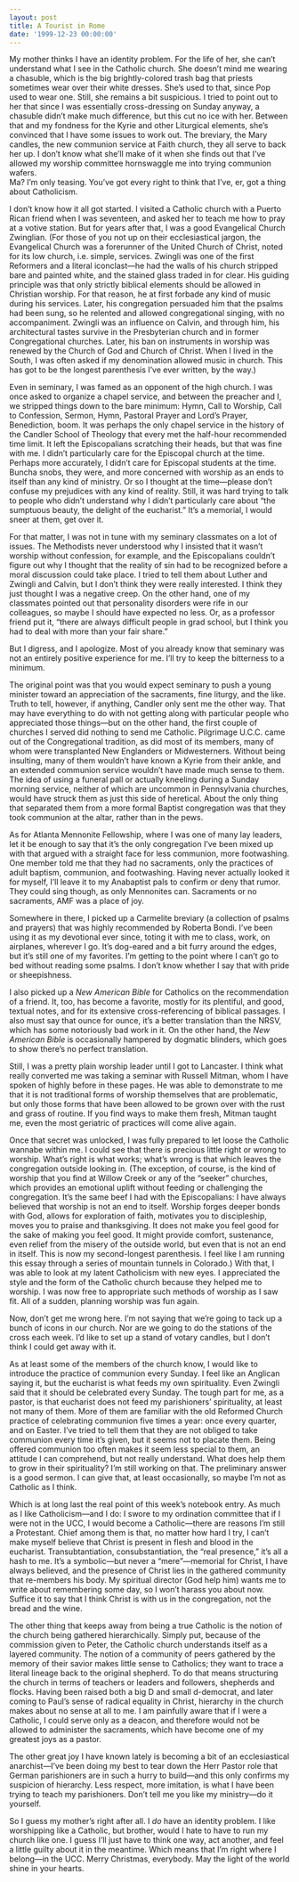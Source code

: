 ```yaml
---
layout: post
title: A Tourist in Rome
date: '1999-12-23 00:00:00'
---
```



My mother thinks I have an identity problem. For the life of her, she can’t understand what I see in the Catholic church. She doesn’t mind me wearing a chasuble, which is the big brightly-colored trash bag that priests sometimes wear over their white dresses. She’s used to that, since Pop used to wear one. Still, she remains a bit suspicious. I tried to point out to her that since I was essentially cross-dressing on Sunday anyway, a chasuble didn’t make much difference, but this cut no ice with her. Between that and my fondness for the Kyrie and other Liturgical elements, she’s convinced that I have some issues to work out. The breviary, the Mary candles, the new communion service at Faith church, they all serve to back her up. I don’t know what she’ll make of it when she finds out that I’ve allowed my worship committee hornswaggle me into trying communion wafers.  
 Ma? I’m only teasing. You’ve got every right to think that I’ve, er, got a thing about Catholicism.

 I don’t know how it all got started. I visited a Catholic church with a Puerto Rican friend when I was seventeen, and asked her to teach me how to pray at a votive station. But for years after that, I was a good Evangelical Church Zwinglian. (For those of you not up on their ecclesiastical jargon, the Evangelical Church was a forerunner of the United Church of Christ, noted for its low church, i.e. simple, services. Zwingli was one of the first Reformers and a literal iconclast—he had the walls of his church stripped bare and painted white, and the stained glass traded in for clear. His guiding principle was that only strictly biblical elements should be allowed in Christian worship. For that reason, he at first forbade any kind of music during his services. Later, his congregation persuaded him that the psalms had been sung, so he relented and allowed congregational singing, with no accompaniment. Zwingli was an influence on Calvin, and through him, his architectural tastes survive in the Presbyterian church and in former Congregational churches. Later, his ban on instruments in worship was renewed by the Church of God and Church of Christ. When I lived in the South, I was often asked if my denomination allowed music in church. This has got to be the longest parenthesis I’ve ever written, by the way.)

 Even in seminary, I was famed as an opponent of the high church. I was once asked to organize a chapel service, and between the preacher and I, we stripped things down to the bare minimum: Hymn, Call to Worship, Call to Confession, Sermon, Hymn, Pastoral Prayer and Lord’s Prayer, Benediction, boom. It was perhaps the only chapel service in the history of the Candler School of Theology that every met the half-hour recommended time limit. It left the Episcopalians scratching their heads, but that was fine with me. I didn’t particularly care for the Episcopal church at the time. Perhaps more accurately, I didn’t care for Episcopal students at the time. Buncha snobs, they were, and more concerned with worship as an ends to itself than any kind of ministry. Or so I thought at the time—please don’t confuse my prejudices with any kind of reality. Still, it was hard trying to talk to people who didn’t understand why I didn’t particularly care about “the sumptuous beauty, the delight of the eucharist.” It’s a memorial, I would sneer at them, get over it.

 For that matter, I was not in tune with my seminary classmates on a lot of issues. The Methodists never understood why I insisted that it wasn’t worship without confession, for example, and the Episcopalians couldn’t figure out why I thought that the reality of sin had to be recognized before a moral discussion could take place. I tried to tell them about Luther and Zwingli and Calvin, but I don’t think they were really interested. I think they just thought I was a negative creep. On the other hand, one of my classmates pointed out that personality disorders were rife in our colleagues, so maybe I should have expected no less. Or, as a professor friend put it, “there are always difficult people in grad school, but I think you had to deal with more than your fair share.”

 But I digress, and I apologize. Most of you already know that seminary was not an entirely positive experience for me. I’ll try to keep the bitterness to a minimum.

 The original point was that you would expect seminary to push a young minister toward an appreciation of the sacraments, fine liturgy, and the like. Truth to tell, however, if anything, Candler only sent me the other way. That may have everything to do with not getting along with particular people who appreciated those things—but on the other hand, the first couple of churches I served did nothing to send me Catholic. Pilgrimage U.C.C. came out of the Congregational tradition, as did most of its members, many of whom were transplanted New Englanders or Midwesterners. Without being insulting, many of them wouldn’t have known a Kyrie from their ankle, and an extended communion service wouldn’t have made much sense to them. The idea of using a funeral pall or actually kneeling during a Sunday morning service, neither of which are uncommon in Pennsylvania churches, would have struck them as just this side of heretical. About the only thing that separated them from a more formal Baptist congregation was that they took communion at the altar, rather than in the pews.

 As for Atlanta Mennonite Fellowship, where I was one of many lay leaders, let it be enough to say that it’s the only congregation I’ve been mixed up with that argued with a straight face for less communion, more footwashing. One member told me that they had no sacraments, only the practices of adult baptism, communion, and footwashing. Having never actually looked it for myself, I’ll leave it to my Anabaptist pals to confirm or deny that rumor. They could sing though, as only Mennonites can. Sacraments or no sacraments, AMF was a place of joy.

 Somewhere in there, I picked up a Carmelite breviary (a collection of psalms and prayers) that was highly recommended by Roberta Bondi. I’ve been using it as my devotional ever since, toting it with me to class, work, on airplanes, wherever I go. It’s dog-eared and a bit furry around the edges, but it’s still one of my favorites. I’m getting to the point where I can’t go to bed without reading some psalms. I don’t know whether I say that with pride or sheepishness.

 I also picked up a *New American Bible* for Catholics on the recommendation of a friend. It, too, has become a favorite, mostly for its plentiful, and good, textual notes, and for its extensive cross-referencing of biblical passages. I also must say that ounce for ounce, it’s a better translation than the NRSV, which has some notoriously bad work in it. On the other hand, the *New American Bible* is occasionally hampered by dogmatic blinders, which goes to show there’s no perfect translation.

 Still, I was a pretty plain worship leader until I got to Lancaster. I think what really converted me was taking a seminar with Russell Mitman, whom I have spoken of highly before in these pages. He was able to demonstrate to me that it is not traditional forms of worship themselves that are problematic, but only those forms that have been allowed to be grown over with the rust and grass of routine. If you find ways to make them fresh, Mitman taught me, even the most geriatric of practices will come alive again.

 Once that secret was unlocked, I was fully prepared to let loose the Catholic wannabe within me. I could see that there is precious little right or wrong to worship. What’s right is what works; what’s wrong is that which leaves the congregation outside looking in. (The exception, of course, is the kind of worship that you find at Willow Creek or any of the “seeker” churches, which provides an emotional uplift without feeding or challenging the congregation. It’s the same beef I had with the Episcopalians: I have always believed that worship is not an end to itself. Worship forges deeper bonds with God, allows for exploration of faith, motivates you to discipleship, moves you to praise and thanksgiving. It does not make you feel good for the sake of making you feel good. It might provide comfort, sustenance, even relief from the misery of the outside world, but even that is not an end in itself. This is now my second-longest parenthesis. I feel like I am running this essay through a series of mountain tunnels in Colorado.) With that, I was able to look at my latent Catholicism with new eyes. I appreciated the style and the form of the Catholic church because they helped me to worship. I was now free to appropriate such methods of worship as I saw fit. All of a sudden, planning worship was fun again.

 Now, don’t get me wrong here. I’m not saying that we’re going to tack up a bunch of icons in our church. Nor are we going to do the stations of the cross each week. I’d like to set up a stand of votary candles, but I don’t think I could get away with it.

 As at least some of the members of the church know, I would like to introduce the practice of communion every Sunday. I feel like an Anglican saying it, but the eucharist is what feeds my own spirituality. Even Zwingli said that it should be celebrated every Sunday. The tough part for me, as a pastor, is that eucharist does not feed my parishioners’ spirituality, at least not many of them. More of them are familiar with the old Reformed Church practice of celebrating communion five times a year: once every quarter, and on Easter. I’ve tried to tell them that they are not obliged to take communion every time it’s given, but it seems not to placate them. Being offered communion too often makes it seem less special to them, an attitude I can comprehend, but not really understand. What does help them to grow in their spirituality? I’m still working on that. The preliminary answer is a good sermon. I can give that, at least occasionally, so maybe I’m not as Catholic as I think.

 Which is at long last the real point of this week’s notebook entry. As much as I like Catholicism—and I do: I swore to my ordination committee that if I were not in the UCC, I would become a Catholic—there are reasons I’m still a Protestant. Chief among them is that, no matter how hard I try, I can’t make myself believe that Christ is present in flesh and blood in the eucharist. Transubtantiation, consubstantiation, the “real presence,” it’s all a hash to me. It’s a symbolic—but never a “mere”—memorial for Christ, I have always believed, and the presence of Christ lies in the gathered community that re-members his body. My spiritual director (God help him) wants me to write about remembering some day, so I won’t harass you about now. Suffice it to say that I think Christ is with us in the congregation, not the bread and the wine.

 The other thing that keeps away from being a true Catholic is the notion of the church being gathered hierarchically. Simply put, because of the commission given to Peter, the Catholic church understands itself as a layered community. The notion of a community of peers gathered by the memory of their savior makes little sense to Catholics; they want to trace a literal lineage back to the original shepherd. To do that means structuring the church in terms of teachers or leaders and followers, shepherds and flocks. Having been raised both a big D and small d-democrat, and later coming to Paul’s sense of radical equality in Christ, hierarchy in the church makes about no sense at all to me. I am painfully aware that if I were a Catholic, I could serve only as a deacon, and therefore would not be allowed to administer the sacraments, which have become one of my greatest joys as a pastor.

 The other great joy I have known lately is becoming a bit of an ecclesiastical anarchist—I’ve been doing my best to tear down the Herr Pastor role that German parishioners are in such a hurry to build—and this only confirms my suspicion of hierarchy. Less respect, more imitation, is what I have been trying to teach my parishioners. Don’t tell me you like my ministry—do it yourself.

 So I guess my mother’s right after all. I *do* have an identity problem. I like worshipping like a Catholic, but brother, would I hate to have to run my church like one. I guess I’ll just have to think one way, act another, and feel a little guilty about it in the meantime. Which means that I’m right where I belong—in the UCC. Merry Christmas, everybody. May the light of the world shine in your hearts.


